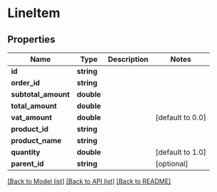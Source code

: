 # LineItem

## Properties
Name | Type | Description | Notes
------------ | ------------- | ------------- | -------------
**id** | **string** |  | 
**order_id** | **string** |  | 
**subtotal_amount** | **double** |  | 
**total_amount** | **double** |  | 
**vat_amount** | **double** |  | [default to 0.0]
**product_id** | **string** |  | 
**product_name** | **string** |  | 
**quantity** | **double** |  | [default to 1.0]
**parent_id** | **string** |  | [optional] 

[[Back to Model list]](../README.md#documentation-for-models) [[Back to API list]](../README.md#documentation-for-api-endpoints) [[Back to README]](../README.md)



